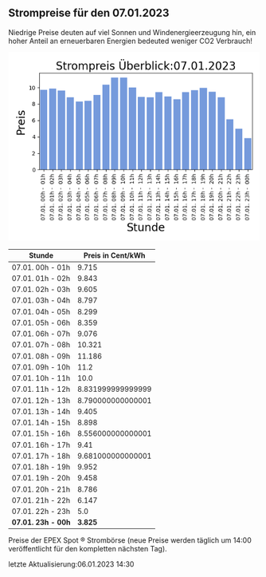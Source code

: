 
## Strompreise für den 07.01.2023

Niedrige Preise deuten auf viel Sonnen und Windenergieerzeugung hin, ein hoher Anteil an erneuerbaren Energien bedeuted weniger CO2 Verbrauch!

![Strompreis übersicht](imgs/strompreis_uebersicht.png)

| Stunde | Preis in Cent/kWh |
|---|---|
| 07.01. 00h -  01h | 9.715 | 
| 07.01. 01h -  02h | 9.843 | 
| 07.01. 02h -  03h | 9.605 | 
| 07.01. 03h -  04h | 8.797 | 
| 07.01. 04h -  05h | 8.299 | 
| 07.01. 05h -  06h | 8.359 | 
| 07.01. 06h -  07h | 9.076 | 
| 07.01. 07h -  08h | 10.321 | 
| 07.01. 08h -  09h | 11.186 | 
| 07.01. 09h -  10h | 11.2 | 
| 07.01. 10h -  11h | 10.0 | 
| 07.01. 11h -  12h | 8.831999999999999 | 
| 07.01. 12h -  13h | 8.790000000000001 | 
| 07.01. 13h -  14h | 9.405 | 
| 07.01. 14h -  15h | 8.898 | 
| 07.01. 15h -  16h | 8.556000000000001 | 
| 07.01. 16h -  17h | 9.41 | 
| 07.01. 17h -  18h | 9.681000000000001 | 
| 07.01. 18h -  19h | 9.952 | 
| 07.01. 19h -  20h | 9.458 | 
| 07.01. 20h -  21h | 8.786 | 
| 07.01. 21h -  22h | 6.147 | 
| 07.01. 22h -  23h | 5.0 | 
| **07.01. 23h -  00h** | **3.825** | 

Preise der EPEX Spot ® Strombörse (neue Preise werden täglich um 14:00 veröffentlicht für den kompletten nächsten Tag).

letzte Aktualisierung:06.01.2023 14:30